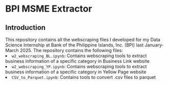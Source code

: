 <h1>BPI MSME Extractor</h1>

<h2>Introduction</h2>
This repository contains all the <bold>webscraping</bold> files I developed for my <bold>Data Science Internship</bold> at Bank of the Philippine Islands, Inc. (BPI) last January-March 2025.
The repository contains the following files:
<li><code>w2_webscraping_BL.ipynb</code>: Contains webscraping tools to extract business information of a specific category in Business Link website</li>
<li><code>w2_webscraping_YP.ipynb</code>: Contains webscraping tools to extract business information of a specific category in Yellow Page website</li>
<li><code>CSV_to_Parquet.ipynb</code>: Contains tools to convert .csv files to parquet</li>
